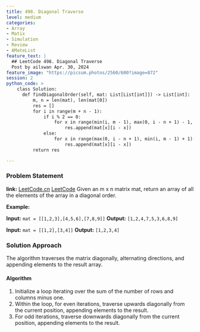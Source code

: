```yaml
---
title: 498. Diagonal Traverse
level: medium
categories:
- Array
- Matix
- Simulation
- Review
- AMateList
feature_text: |
  ## LeetCode 498. Diagonal Traverse
  Post by ailswan Apr. 30, 2024
feature_image: "https://picsum.photos/2560/600?image=872"
session: 2
python_code: >
    class Solution:
      def findDiagonalOrder(self, mat: List[List[int]]) -> List[int]:
          m, n = len(mat), len(mat[0])
          res = []
          for i in range(m + n - 1):
              if i % 2 == 0:
                  for x in range(min(i, m - 1), max(0, i - n + 1) - 1, -1):
                      res.append(mat[x][i - x])
              else:
                  for x in range(max(0, i - n + 1), min(i, m - 1) + 1):
                      res.append(mat[x][i - x])
          return res

---
```


### Problem Statement
**link:**
[LeetCode.cn](https://leetcode.cn/problems/diagonal-traverse/)
[LeetCode](https://leetcode.com/diagonal-traverse/)
Given an m x n matrix mat, return an array of all the elements of the array in a diagonal order.

**Example:**

**Input:** `mat = [[1,2,3],[4,5,6],[7,8,9]]`
**Output:** `[1,2,4,7,5,3,6,8,9]`

**Input:** `mat = [[1,2],[3,4]]`
**Output:** `[1,2,3,4]`
 
 
### Solution Approach

The algorithm traverses the matrix diagonally, alternating directions, and appending elements to the result array.

#### Algorithm
1. Initialize a loop iterating over the sum of the number of rows and columns minus one.
2. Within the loop, for even iterations, traverse upwards diagonally from the current position, appending elements to the result.
3. For odd iterations, traverse downwards diagonally from the current position, appending elements to the result.